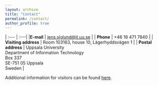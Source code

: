 ```yaml
---
layout: archive
title: "Contact"
permalink: /contact/
author_profile: true
---
```



| :--- | :---|
|**E-mail** | [jens.sjolund@it.uu.se](mailto:jens.sjolund@it.uu.se) |
| **Phone** | +46 18 471 7840 |
| **Visiting address** | Room 103163, house 10, Lägerhyddsvägen 1 |
| **Postal address** | Uppsala University<br />Department of Information Technology<br />Box 337<br />SE-751 05 Uppsala<br />Sweden |

Additional information for visitors can be found [here](http://www.it.uu.se/contact).




